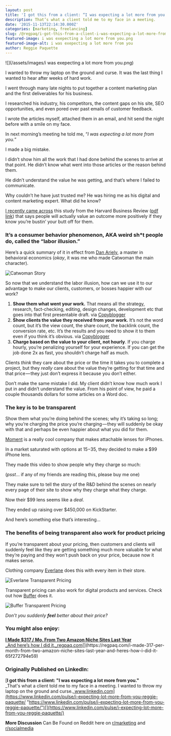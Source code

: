 ```yaml
---
layout: post
title: 'I got this from a client: “I was expecting a lot more from you.”'
description: That’s what a client told me to my face in a meeting.
date: '2015-11-13T22:14:30.000Z'
categories: [marketing, freelancing]
slug: /@regpaq/i-got-this-from-a-client-i-was-expecting-a-lot-more-from-you-90ded51f39e
featured-image: i was exepecting a lot more from you.png
featured-image-alt: i was exepecting a lot more from you
author: Reggie Paquette
---
```


![](/assets/images/i was exepecting a lot more from you.png)

I wanted to throw my laptop on the ground and curse. It was the last thing I wanted to hear after weeks of hard work.

I went through many late nights to put together a content marketing plan and the first deliverables for his business.

I researched his industry, his competitors, the content gaps on his site, SEO opportunities, and even pored over past emails of customer feedback.

I wrote the articles myself, attached them in an email, and hit send the night before with a smile on my face.

In next morning’s meeting he told me, “_I was expecting a lot more from you._”

I made a big mistake.

I didn’t show him all the work that I had done behind the scenes to arrive at that point. He didn’t know what went into those articles or the reason behind them.

He didn’t understand the value he was getting, and that’s where I failed to communicate.

Why couldn’t he have just trusted me? He was hiring me as his digital and content marketing expert. What did he know?

[I recently came across](http://99u.com/articles/51908/nobody-cares-how-hard-you-work) this study from the Harvard Business Review ([pdf link](http://www.people.hbs.edu/mnorton/buell%20norton%20hbr.pdf)) that says people will actually value an outcome more positively if they know you’re bustin’ your butt off for them.

### **It’s a consumer behavior phenomenon, AKA weird sh\*t people do, called the “labor illusion.”**

Here’s a quick summary of it in effect from [Dan Ariely](http://danariely.com/2010/12/15/locksmiths/), a master in behavioral economics (_okay_, it was me who made Catwoman the main character).

![Catwoman Story](https://cdn-images-1.medium.com/max/800/0*O35BqsoqzZriLGQP.png)

So now that we understand the labor illusion, how can we use it to our advantage to make our clients, customers, or bosses happier with our work?

1.  **Show them what went your work.** That means all the strategy, research, fact-checking, editing, design changes, development etc that goes into that first presentable draft. via [Copyblogger](http://www.copyblogger.com/53-freelancing-mistakes/)
2.  **Show clients the value they received from your work.** It’s not the word count, but it’s the view count, the share count, the backlink count, the conversion rate, etc. It’s the results and you need to show it to them even if you think it’s obvious. via [Copyblogger](http://www.copyblogger.com/53-freelancing-mistakes/)
3.  **Charge based on the value to your client, not hourly**. If you charge hourly, you’re penalizing yourself for your experience. If you can get the job done 2x as fast, you shouldn’t charge half as much.

Clients _think_ they care about the price or the time it takes you to complete a project, but they _really_ care about the value they’re getting for that time and that price — they just don’t express it because you don’t either.

Don’t make the same mistake I did. My client didn’t know how much work I put in and didn’t understand the value. From his point of view, he paid a couple thousands dollars for some articles on a Word doc.

### The key is to be transparent

Show them what you’re doing behind the scenes; why it’s taking so long; why you’re charging the price you’re charging — they will suddenly be okay with that and perhaps be even happier about what you did for them.

[Moment](http://momentlens.co/) is a really cool company that makes attachable lenses for iPhones.

In a market saturated with options at $15-$35, they decided to make a $99 iPhone lens.

They made this video to show people why they charge so much:

(_psst_… if any of my friends are reading this, please buy me one)

They make sure to tell the story of the R&D behind the scenes on nearly every page of their site to show why they charge what they charge.

Now their $99 lens seems like a _deal_.

They ended up raising over $450,000 on KickStarter.

And here’s something else that’s interesting…

### The benefits of being transparent also work for product pricing

If you’re transparent about your pricing, then customers and clients will suddenly feel like they are getting something much more valuable for what they’re paying and they won’t push back on your price, because now it makes sense.

Clothing company [Everlane](https://www.everlane.com/) does this with every item in their store.

![Everlane Transparent Pricing](https://cdn-images-1.medium.com/max/800/0*nNpx5UMN0l8axrgS.jpg)

Transparent pricing can also work for digital products and services. Check out how [Buffer](https://buffer.com/) does it.

![Buffer Transparent Pricing](https://cdn-images-1.medium.com/max/800/0*e5tInNuhS3VoQqBz.jpg)

_Don’t you suddenly_ **_feel_** _better about their price?_

### You might also enjoy:

[**I Made $317 / Mo. From Two Amazon Niche Sites Last Year**  
_And here’s how I did it._regpaq.com](https://regpaq.com/i-made-317-per-month-from-two-amazon-niche-sites-last-year-and-heres-how-i-did-it-65f272794e59 "https://regpaq.com/i-made-317-per-month-from-two-amazon-niche-sites-last-year-and-heres-how-i-did-it-65f272794e59")[](https://regpaq.com/i-made-317-per-month-from-two-amazon-niche-sites-last-year-and-heres-how-i-did-it-65f272794e59)

### **Originally Published** on LinkedIn:

[**I got this from a client: "I was expecting a lot more from you."​**  
_That's what a client told me to my face in a meeting. I wanted to throw my laptop on the ground and curse._www.linkedin.com](https://www.linkedin.com/pulse/i-expecting-lot-more-from-you-reggie-paquette/ "https://www.linkedin.com/pulse/i-expecting-lot-more-from-you-reggie-paquette/")[](https://www.linkedin.com/pulse/i-expecting-lot-more-from-you-reggie-paquette/)

**More Discussion** Can Be Found on Reddit here on [r/marketing](https://www.reddit.com/r/marketing/comments/3qqh94/i_got_this_from_a_client_i_was_expecting_a_lot/) and [r/socialmedia](https://www.reddit.com/r/socialmedia/comments/3qqiv6/a_client_told_me_this_i_was_expecting_a_lot_more/)